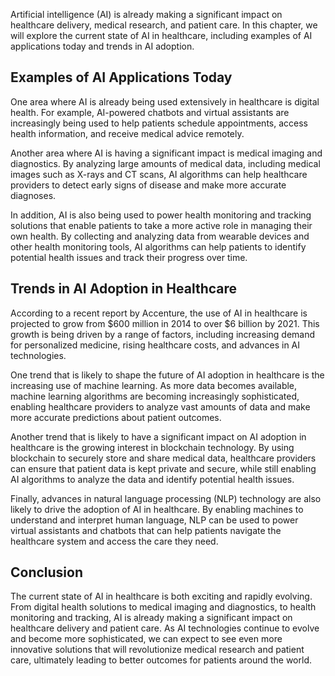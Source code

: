 
Artificial intelligence (AI) is already making a significant impact on healthcare delivery, medical research, and patient care. In this chapter, we will explore the current state of AI in healthcare, including examples of AI applications today and trends in AI adoption.

Examples of AI Applications Today
---------------------------------

One area where AI is already being used extensively in healthcare is digital health. For example, AI-powered chatbots and virtual assistants are increasingly being used to help patients schedule appointments, access health information, and receive medical advice remotely.

Another area where AI is having a significant impact is medical imaging and diagnostics. By analyzing large amounts of medical data, including medical images such as X-rays and CT scans, AI algorithms can help healthcare providers to detect early signs of disease and make more accurate diagnoses.

In addition, AI is also being used to power health monitoring and tracking solutions that enable patients to take a more active role in managing their own health. By collecting and analyzing data from wearable devices and other health monitoring tools, AI algorithms can help patients to identify potential health issues and track their progress over time.

Trends in AI Adoption in Healthcare
-----------------------------------

According to a recent report by Accenture, the use of AI in healthcare is projected to grow from $600 million in 2014 to over $6 billion by 2021. This growth is being driven by a range of factors, including increasing demand for personalized medicine, rising healthcare costs, and advances in AI technologies.

One trend that is likely to shape the future of AI adoption in healthcare is the increasing use of machine learning. As more data becomes available, machine learning algorithms are becoming increasingly sophisticated, enabling healthcare providers to analyze vast amounts of data and make more accurate predictions about patient outcomes.

Another trend that is likely to have a significant impact on AI adoption in healthcare is the growing interest in blockchain technology. By using blockchain to securely store and share medical data, healthcare providers can ensure that patient data is kept private and secure, while still enabling AI algorithms to analyze the data and identify potential health issues.

Finally, advances in natural language processing (NLP) technology are also likely to drive the adoption of AI in healthcare. By enabling machines to understand and interpret human language, NLP can be used to power virtual assistants and chatbots that can help patients navigate the healthcare system and access the care they need.

Conclusion
----------

The current state of AI in healthcare is both exciting and rapidly evolving. From digital health solutions to medical imaging and diagnostics, to health monitoring and tracking, AI is already making a significant impact on healthcare delivery and patient care. As AI technologies continue to evolve and become more sophisticated, we can expect to see even more innovative solutions that will revolutionize medical research and patient care, ultimately leading to better outcomes for patients around the world.
